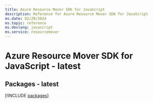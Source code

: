 ```yaml
---
title: Azure Resource Mover SDK for JavaScript
description: Reference for Azure Resource Mover SDK for JavaScript
ms.date: 02/29/2024
ms.topic: reference
ms.devlang: javascript
ms.service: resourcemover
---
```

# Azure Resource Mover SDK for JavaScript - latest
## Packages - latest
[!INCLUDE [packages](resource-mover-index.md)]